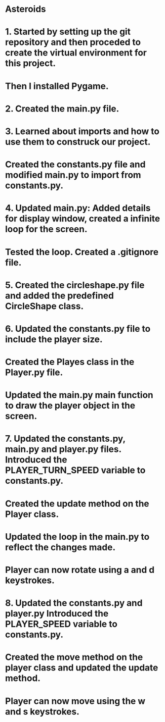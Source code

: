 # Asteroids

# 1. Started by setting up the git repository and then proceded to create the virtual environment for this project. 
# Then I installed Pygame.

# 2. Created the main.py file.

# 3. Learned about imports and how to use them to construck our project.
# Created the constants.py file and modified main.py to import from constants.py.

# 4. Updated main.py: Added details for display window, created a infinite loop for the screen.
# Tested the loop. Created a .gitignore file.

# 5. Created the circleshape.py file and added the predefined CircleShape class.

# 6. Updated the constants.py file to include the player size.
# Created the Playes class in the Player.py file.
# Updated the main.py main function to draw the player object in the screen.

# 7. Updated the constants.py, main.py and player.py files. Introduced the PLAYER_TURN_SPEED variable to constants.py.
# Created the update method on the Player class.
# Updated the loop in the main.py to reflect the changes made.
# Player can now rotate using a and d keystrokes.

# 8. Updated the constants.py and player.py Introduced the PLAYER_SPEED variable to constants.py.
# Created the move method on the player class and updated the update method.
# Player can now move using the w and s keystrokes.


